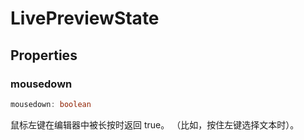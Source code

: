 <!--
 * @Author: haifeng.lu haifeng.lu@ly.com
 * @Date: 2022-08-23 11:37:51
 * @LastEditors: haifeng.lu
 * @LastEditTime: 2022-12-16 10:01:45
 * @Description: 
-->
# LivePreviewState

## Properties

### mousedown

```ts
mousedown: boolean
```

鼠标左键在编辑器中被长按时返回 true。
（比如，按住左键选择文本时）。
